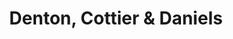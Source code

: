 ---
title: "Denton, Cottier & Daniels"
url: /east-rochester/denton-cottier-and-daniels/
shop: musical instrument
---